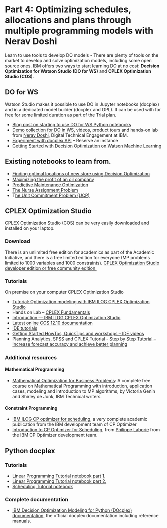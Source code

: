 # Part 4: Optimizing schedules, allocations and plans through multiple programming models with Nerav Doshi

Learn to use tools to develop DO models - There are plenty of tools on the market to develop and solve optimization models, including some open source ones.
IBM offers two ways to start learning DO at no cost: **Decision Optimization for Watson Studio (DO for WS)** and **CPLEX Optimization Studio (COS)**.

## DO for WS
Watson Studio makes it possible to use DO in Jupyter notebooks (docplex) and in a dedicated model builder (docplex and OPL). It can be used with for free for some limited duration as part of the Trial plan.

* [Blog post on starting to use DO for WS Python notebooks](https://medium.com/@AlainChabrier/decision-optimization-generally-available-in-watson-studio-notebooks-514f718b957b)
* [Demo collection for DO in WS](https://www.ibm.com/demos/collection/IBM-Decision-Optimization-for-Watson-Studio/), videos, product tours and hands-on lab from [Nerav Doshi](https://www.linkedin.com/in/nerav-doshi/), Digital Technical Engagement at IBM.
* [Experiment with docplex API](https://www.ibm.com/cloud/garage/dte/tutorial/create-and-run-optimization-model-python) – Reserve an instance
* [Getting Started with Decision Optimization on Watson Machine Learning](https://medium.com/@espi0722/getting-started-with-decision-optimization-on-watson-machine-learning-new-home-for-decision-a2475ba2e407)

## Existing notebooks to learn from.
* [Finding optimal locations of new store using Decision Optimization](https://dataplatform.cloud.ibm.com/exchange/public/entry/view/aceccfd155454fd9741852e12e9cce4e)
* [Maximizing the profit of an oil company](https://dataplatform.cloud.ibm.com/exchange/public/entry/view/4d23b3d57fa821a2d5c726d3f21582f2)
* [Predictive Maintenance Optimization](https://dataplatform.cloud.ibm.com/exchange/public/entry/view/5d686c16d14491f4c3997b67fed61ec8)
* [The Nurse Assignment Problem](https://dataplatform.cloud.ibm.com/exchange/public/entry/view/1bee661025715d0712bc5d139b494587)
* T[he Unit Commitment Problem (UCP)](https://dataplatform.cloud.ibm.com/exchange/public/entry/view/a9df9c4e022991268fad26117f579b44)

## CPLEX Optimization Studio
CPLEX Optimization Studio (COS) can be very easily downloaded and installed on your laptop.

### Download
There is an unlimited free edition for academics as part of the Academic Initiative, and there is a free limited edition for everyone (MP problems limited to 1000 variables and 1000 constraints).
[CPLEX Optimization Studio developer edition or free community edition.](https://www.ibm.com/products/ilog-cplex-optimization-studio/pricing)

### Tutorials
On premise on your computer CPLEX Optimization Studio
* [Tutorial: Optimization modeling with IBM ILOG CPLEX Optimization Studio](https://www.youtube.com/watch?v=FUyW0zwxJiA)
* Hands on Lab – [CPLEX Fundamentals](https://www.ibm.com/cloud/garage/dte/tutorial/cplex-optimization-studio-fundamentals-tutoriall)
* [Introduction — IBM ILOG CPLEX Optimization Studio](https://www.youtube.com/watch?v=L957Y5DxCAo)
* [Latest online COS 12.10 documentation](https://www.ibm.com/support/knowledgecenter/SSSA5P_12.10.0/COS_KC_home.html)
* [IDE tutorials](https://www.ibm.com/support/knowledgecenter/SSSA5P_12.10.0/ilog.odms.ide.help/OPL_Studio/usroplide/topics/opl_ide_tutorialsTOP.html)
* [Getting Started HowTos, QuickTips and workshops – IDE videos](https://www.youtube.com/playlist?list=PLj0-bzIrJC76ggNwA6PMQDHWp1JqnlwZn)
* Planning Analytics, SPSS and CPLEX Tutorial -  [Step by Step Tutorial – Increase forecast accuracy and achieve better planning ](https://www.ibm.com/cloud/garage/dte/tutorial/step-step-tutorial-increase-forecasting-accuracy-and-achieve-better-operations-planning)

### Additional resources
#### Mathematical Programming
* [Mathematical Optimization for Business Problems](https://cognitiveclass.ai/courses/mathematical-optimization-for-business-problems): A complete free course on Mathematical Programming with introduction, application cases, modeling and introduction to MP algorithms, by Victoria Genin and Shirley de Jonk, IBM Technical writers.

#### Constraint Programming
* [IBM ILOG CP optimizer for scheduling](https://link.springer.com/epdf/10.1007/s10601-018-9281-x?author_access_token=PvQi2dcbGAy4BzM-mewXmve4RwlQNchNByi7wbcMAY4nHcDNzBIAxP9-qcxkT9nuYdU8nXJOl1k7alaTXN5sqp9XmmnnNJ6ICV9jSnbqGccmnqkClre4b2TTJXn2jwjhdh1oR1DBzW1uOxOO8XYofA%3D%3D), a very complete academic publication from the IBM development team of CP Optimizer
* [Introduction to CP Optimizer for Scheduling](https://www.slideshare.net/slideshow/embed_code/key/oWg78pKbv5TNcF), from [Philippe Laborie](https://www.linkedin.com/in/philippelaborie/) from the IBM CP Optimizer development team.

## Python docplex
### Tutorials
* [Linear Programming Tutorial notebook part 1.](https://github.com/IBMDecisionOptimization/docplex-examples/blob/master/examples/mp/jupyter/tutorials/Linear_Programming.ipynb)
* [Linear Programming Tutorial notebook part 2.](https://github.com/IBMDecisionOptimization/docplex-examples/blob/master/examples/mp/jupyter/tutorials/Beyond_Linear_Programming.ipynb)
* [Scheduling Tutorial notebook](https://github.com/IBMDecisionOptimization/docplex-examples/blob/master/examples/cp/jupyter/scheduling_tuto.ipynb)

### Complete documentation
* [IBM Decision Optimization Modeling for Python (DOcplex) documentation](https://cdn.rawgit.com/IBMDecisionOptimization/docplex-doc/master/docs/index.html), the official docplex documentation including reference manuals.
